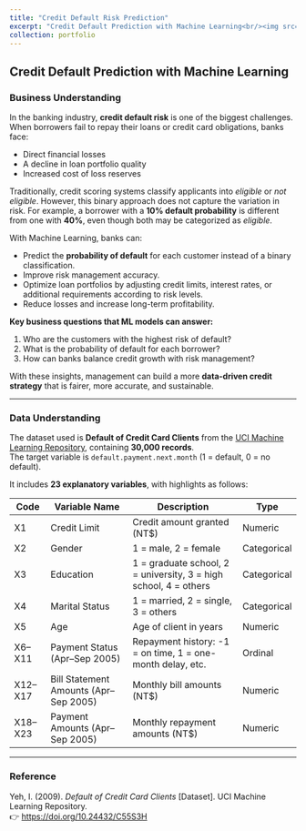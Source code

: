 ```yaml
---
title: "Credit Default Risk Prediction"
excerpt: "Credit Default Prediction with Machine Learning<br/><img src='/images/credit-default.png'>"
collection: portfolio
---
```


## Credit Default Prediction with Machine Learning

### Business Understanding
In the banking industry, **credit default risk** is one of the biggest challenges. When borrowers fail to repay their loans or credit card obligations, banks face:

- Direct financial losses  
- A decline in loan portfolio quality  
- Increased cost of loss reserves  

Traditionally, credit scoring systems classify applicants into *eligible* or *not eligible*. However, this binary approach does not capture the variation in risk. For example, a borrower with a **10% default probability** is different from one with **40%**, even though both may be categorized as *eligible*.  

With Machine Learning, banks can:

- Predict the **probability of default** for each customer instead of a binary classification.  
- Improve risk management accuracy.  
- Optimize loan portfolios by adjusting credit limits, interest rates, or additional requirements according to risk levels.  
- Reduce losses and increase long-term profitability.  

**Key business questions that ML models can answer:**

1. Who are the customers with the highest risk of default?  
2. What is the probability of default for each borrower?  
3. How can banks balance credit growth with risk management?  

With these insights, management can build a more **data-driven credit strategy** that is fairer, more accurate, and sustainable.

---

### Data Understanding
The dataset used is **Default of Credit Card Clients** from the [UCI Machine Learning Repository](https://doi.org/10.24432/C55S3H), containing **30,000 records**.  
The target variable is `default.payment.next.month` (1 = default, 0 = no default).  

It includes **23 explanatory variables**, with highlights as follows:

| Code | Variable Name | Description | Type |
|------|---------------|-------------|------|
| X1   | Credit Limit  | Credit amount granted (NT$) | Numeric |
| X2   | Gender | 1 = male, 2 = female | Categorical |
| X3   | Education | 1 = graduate school, 2 = university, 3 = high school, 4 = others | Categorical |
| X4   | Marital Status | 1 = married, 2 = single, 3 = others | Categorical |
| X5   | Age | Age of client in years | Numeric |
| X6–X11 | Payment Status (Apr–Sep 2005) | Repayment history: -1 = on time, 1 = one-month delay, etc. | Ordinal |
| X12–X17 | Bill Statement Amounts (Apr–Sep 2005) | Monthly bill amounts (NT$) | Numeric |
| X18–X23 | Payment Amounts (Apr–Sep 2005) | Monthly repayment amounts (NT$) | Numeric |

---

### Reference
Yeh, I. (2009). *Default of Credit Card Clients* [Dataset]. UCI Machine Learning Repository.  
👉 https://doi.org/10.24432/C55S3H
